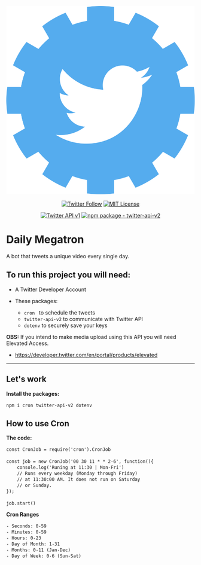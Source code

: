 <p align="center"><img src="./media/twitter-api-logo.png"></p>
<p align="center">
<a href="https://twitter.com/tododiamegatron"><img alt="Twitter Follow" src="https://img.shields.io/badge/Twitter-%40tododiamegatron-blue"></a>
<a href="https://github.com/ashtrindade/daily-megatron/blob/main/LICENSE"><img alt="MIT License" src="https://img.shields.io/apm/l/atomic-design-ui.svg?"></a>
</p>
<p align="center">
<a href="https://developer.twitter.com/en/docs/twitter-api/v1"><img alt="Twitter API v1" src="https://img.shields.io/endpoint?url=https%3A%2F%2Ftwbadges.glitch.me%2Fbadges%2Fstandard"></a>
<a href="https://www.npmjs.com/package/twitter-api-v2"><img alt="npm package - twitter-api-v2" src="https://img.shields.io/badge/npm--package-twitter--api--v2-orange"></a>
</p>

# Daily Megatron
A bot that tweets a unique video every single day.

## To run this project you will need:

- A Twitter Developer Account
- These packages:

    - `cron ` to schedule the tweets
    - `twitter-api-v2` to communicate with Twitter API
    - `dotenv` to securely save your keys

**OBS:**
If you intend to make media upload using this API you will need Elevated Access.
- https://developer.twitter.com/en/portal/products/elevated
---
## Let's work

**Install the packages:**
```
npm i cron twitter-api-v2 dotenv
```

## How to use Cron
**The code:**
```
const CronJob = require('cron').CronJob

const job = new CronJob('00 30 11 * * 2-6', function(){
	console.log('Runing at 11:30 | Mon-Fri')
    // Runs every weekday (Monday through Friday)
    // at 11:30:00 AM. It does not run on Saturday
    // or Sunday.
});

job.start()
```

**Cron Ranges**
```
- Seconds: 0-59
- Minutes: 0-59
- Hours: 0-23
- Day of Month: 1-31
- Months: 0-11 (Jan-Dec)
- Day of Week: 0-6 (Sun-Sat)
```